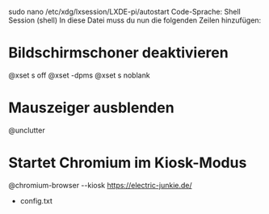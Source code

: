 sudo nano /etc/xdg/lxsession/LXDE-pi/autostart
Code-Sprache: Shell Session (shell)
In diese Datei muss du nun die folgenden Zeilen hinzufügen:

# Bildschirmschoner deaktivieren 
@xset s off
@xset -dpms
@xset s noblank

# Mauszeiger ausblenden
@unclutter

# Startet Chromium im Kiosk-Modus
@chromium-browser --kiosk https://electric-junkie.de/

+ config.txt
